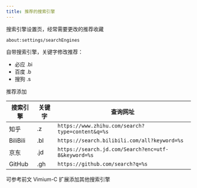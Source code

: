 ```yaml
---
title: 推荐的搜索引擎
---
```


搜索引擎设置页，经常需要更改的推荐收藏

    about:settings/searchEngines

自带搜索引擎，关键字修改推荐：

<ul class="pills pills--block">
  <li class="pills__item">必应 .bi</li>
  <li class="pills__item">百度 .b</li>
  <li class="pills__item">搜狗 .s</li>
</ul>

推荐添加

<div class="AutoSelectedTableContainer">

| 搜索引擎 | 关键字 | 查询网址                                                |
| -------- |-----|-----------------------------------------------------|
| 知乎     | .z  | `https://www.zhihu.com/search?type=content&q=%s`    |
| BiliBili | .bl | `https://search.bilibili.com/all?keyword=%s`        |
| 京东     | .jd | `https://search.jd.com/Search?enc=utf-8&keyword=%s` |
| GitHub   | .gh | `https://github.com/search?q=%s`                    |

</div>

可参考前文 Vimium-C 扩展添加其他搜索引擎
